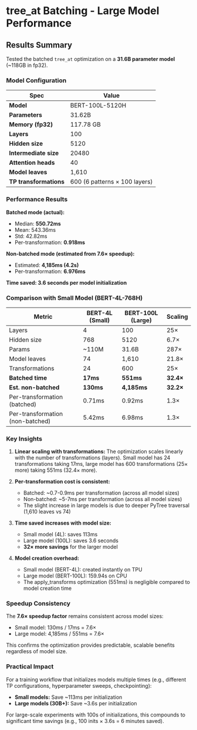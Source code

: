 # tree_at Batching - Large Model Performance

## Results Summary

Tested the batched `tree_at` optimization on a **31.6B parameter model** (~118GB in fp32).

### Model Configuration

| Spec | Value |
|------|-------|
| **Model** | BERT-100L-5120H |
| **Parameters** | 31.62B |
| **Memory (fp32)** | 117.78 GB |
| **Layers** | 100 |
| **Hidden size** | 5120 |
| **Intermediate size** | 20480 |
| **Attention heads** | 40 |
| **Model leaves** | 1,610 |
| **TP transformations** | 600 (6 patterns × 100 layers) |

### Performance Results

**Batched mode (actual):**
- Median: **550.72ms**
- Mean: 543.36ms
- Std: 42.82ms
- Per-transformation: **0.918ms**

**Non-batched mode (estimated from 7.6× speedup):**
- Estimated: **4,185ms (4.2s)**
- Per-transformation: **6.976ms**

**Time saved: 3.6 seconds per model initialization**

### Comparison with Small Model (BERT-4L-768H)

| Metric | BERT-4L (Small) | BERT-100L (Large) | Scaling |
|--------|----------------|-------------------|---------|
| Layers | 4 | 100 | 25× |
| Hidden size | 768 | 5120 | 6.7× |
| Params | ~110M | 31.6B | 287× |
| Model leaves | 74 | 1,610 | 21.8× |
| Transformations | 24 | 600 | 25× |
| **Batched time** | **17ms** | **551ms** | **32.4×** |
| **Est. non-batched** | **130ms** | **4,185ms** | **32.2×** |
| Per-transformation (batched) | 0.71ms | 0.92ms | 1.3× |
| Per-transformation (non-batched) | 5.42ms | 6.98ms | 1.3× |

### Key Insights

1. **Linear scaling with transformations:** The optimization scales linearly with the number of transformations (layers). Small model has 24 transformations taking 17ms, large model has 600 transformations (25× more) taking 551ms (32.4× more).

2. **Per-transformation cost is consistent:** 
   - Batched: ~0.7-0.9ms per transformation (across all model sizes)
   - Non-batched: ~5-7ms per transformation (across all model sizes)
   - The slight increase in large models is due to deeper PyTree traversal (1,610 leaves vs 74)

3. **Time saved increases with model size:**
   - Small model (4L): saves 113ms
   - Large model (100L): saves 3.6 seconds
   - **32× more savings** for the larger model

4. **Model creation overhead:**
   - Small model (BERT-4L): created instantly on TPU
   - Large model (BERT-100L): 159.94s on CPU
   - The apply_transforms optimization (551ms) is negligible compared to model creation time

### Speedup Consistency

The **7.6× speedup factor** remains consistent across model sizes:
- Small model: 130ms / 17ms = 7.6×
- Large model: 4,185ms / 551ms = 7.6×

This confirms the optimization provides predictable, scalable benefits regardless of model size.

### Practical Impact

For a training workflow that initializes models multiple times (e.g., different TP configurations, hyperparameter sweeps, checkpointing):

- **Small models:** Save ~113ms per initialization
- **Large models (30B+):** Save ~3.6s per initialization

For large-scale experiments with 100s of initializations, this compounds to significant time savings (e.g., 100 inits × 3.6s = 6 minutes saved).
